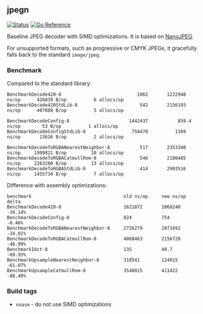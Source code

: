 ## jpegn
[![Status](https://github.com/gen2brain/jpegn/actions/workflows/test.yml/badge.svg)](https://github.com/gen2brain/jpegn/actions)
[![Go Reference](https://pkg.go.dev/badge/github.com/gen2brain/jpegn.svg)](https://pkg.go.dev/github.com/gen2brain/jpegn)

Baseline JPEG decoder with SIMD optimizations. It is based on [NanoJPEG](https://keyj.emphy.de/nanojpeg/).

For unsupported formats, such as progressive or CMYK JPEGs, it gracefully falls back to the standard `image/jpeg`.

### Benchmark

Compared to the standard library:
```
BenchmarkDecode420-8                     	    1062	   1222948 ns/op	  426839 B/op	       6 allocs/op
BenchmarkDecode420StdLib-8               	     542	   2156193 ns/op	  407088 B/op	       5 allocs/op

BenchmarkDecodeConfig-8                  	 1442437	       859.4 ns/op	      53 B/op	       1 allocs/op
BenchmarkDecodeConfigStdLib-8            	  758470	      1369 ns/op	   13616 B/op	       2 allocs/op

BenchmarkDecodeToRGBANearestNeighbor-8   	     517	   2353340 ns/op	 1999821 B/op	      10 allocs/op
BenchmarkDecodeToRGBACatmullRom-8        	     546	   2180485 ns/op	 2263200 B/op	      13 allocs/op
BenchmarkDecodeToRGBAStdLib-8            	     414	   2903516 ns/op	 1455734 B/op	       7 allocs/op
```

Difference with assembly optimizations:
```
benchmark                                  old ns/op     new ns/op     delta
BenchmarkDecode420-8                       1621872       1068240       -34.14%
BenchmarkDecodeConfig-8                    824           754           -8.46%
BenchmarkDecodeToRGBANearestNeighbor-8     2726279       2071692       -24.01%
BenchmarkDecodeToRGBACatmullRom-8          4068463       2156728       -46.99%
BenchmarkIdct-8                            135           40.7          -69.93%
BenchmarkUpsampleNearestNeighbor-8         318541        124015        -61.07%
BenchmarkUpsampleCatmullRom-8              3548015       411422        -88.40%
```

### Build tags

* `noasm` - do not use SIMD optimizations
